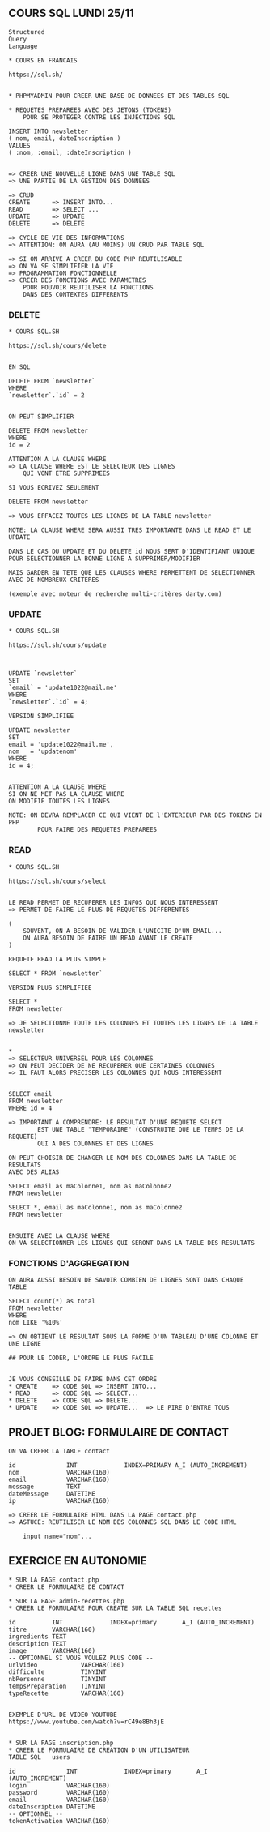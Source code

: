 ## COURS SQL LUNDI 25/11


    Structured
    Query
    Language

    * COURS EN FRANCAIS

    https://sql.sh/


    * PHPMYADMIN POUR CREER UNE BASE DE DONNEES ET DES TABLES SQL

    * REQUETES PREPAREES AVEC DES JETONS (TOKENS)
        POUR SE PROTEGER CONTRE LES INJECTIONS SQL

    INSERT INTO newsletter
    ( nom, email, dateInscription )
    VALUES
    ( :nom, :email, :dateInscription )


    => CREER UNE NOUVELLE LIGNE DANS UNE TABLE SQL
    => UNE PARTIE DE LA GESTION DES DONNEES

    => CRUD
    CREATE      => INSERT INTO...
    READ        => SELECT ...
    UPDATE      => UPDATE
    DELETE      => DELETE

    => CYCLE DE VIE DES INFORMATIONS
    => ATTENTION: ON AURA (AU MOINS) UN CRUD PAR TABLE SQL

    => SI ON ARRIVE A CREER DU CODE PHP REUTILISABLE
    => ON VA SE SIMPLIFIER LA VIE
    => PROGRAMMATION FONCTIONNELLE
    => CREER DES FONCTIONS AVEC PARAMETRES 
        POUR POUVOIR REUTILISER LA FONCTIONS
        DANS DES CONTEXTES DIFFERENTS


### DELETE

    * COURS SQL.SH

    https://sql.sh/cours/delete


    EN SQL

    DELETE FROM `newsletter` 
    WHERE 
    `newsletter`.`id` = 2


    ON PEUT SIMPLIFIER

    DELETE FROM newsletter 
    WHERE 
    id = 2

    ATTENTION A LA CLAUSE WHERE
    => LA CLAUSE WHERE EST LE SELECTEUR DES LIGNES 
        QUI VONT ETRE SUPPRIMEES

    SI VOUS ECRIVEZ SEULEMENT

    DELETE FROM newsletter 

    => VOUS EFFACEZ TOUTES LES LIGNES DE LA TABLE newsletter

    NOTE: LA CLAUSE WHERE SERA AUSSI TRES IMPORTANTE DANS LE READ ET LE UPDATE

    DANS LE CAS DU UPDATE ET DU DELETE id NOUS SERT D'IDENTIFIANT UNIQUE
    POUR SELECTIONNER LA BONNE LIGNE A SUPPRIMER/MODIFIER

    MAIS GARDER EN TETE QUE LES CLAUSES WHERE PERMETTENT DE SELECTIONNER
    AVEC DE NOMBREUX CRITERES

    (exemple avec moteur de recherche multi-critères darty.com)

### UPDATE

    * COURS SQL.SH

    https://sql.sh/cours/update



    UPDATE `newsletter` 
    SET 
    `email` = 'update1022@mail.me' 
    WHERE 
    `newsletter`.`id` = 4;

    VERSION SIMPLIFIEE

    UPDATE newsletter 
    SET 
    email = 'update1022@mail.me',
    nom   = 'updatenom' 
    WHERE 
    id = 4;


    ATTENTION A LA CLAUSE WHERE
    SI ON NE MET PAS LA CLAUSE WHERE
    ON MODIFIE TOUTES LES LIGNES

    NOTE: ON DEVRA REMPLACER CE QUI VIENT DE l'EXTERIEUR PAR DES TOKENS EN PHP
            POUR FAIRE DES REQUETES PREPAREES


### READ

    * COURS SQL.SH

    https://sql.sh/cours/select


    LE READ PERMET DE RECUPERER LES INFOS QUI NOUS INTERESSENT
    => PERMET DE FAIRE LE PLUS DE REQUETES DIFFERENTES

    (
        SOUVENT, ON A BESOIN DE VALIDER L'UNICITE D'UN EMAIL...
        ON AURA BESOIN DE FAIRE UN READ AVANT LE CREATE
    )

    REQUETE READ LA PLUS SIMPLE

    SELECT * FROM `newsletter`

    VERSION PLUS SIMPLIFIEE

    SELECT * 
    FROM newsletter

    => JE SELECTIONNE TOUTE LES COLONNES ET TOUTES LES LIGNES DE LA TABLE newsletter


    * 
    => SELECTEUR UNIVERSEL POUR LES COLONNES
    => ON PEUT DECIDER DE NE RECUPERER QUE CERTAINES COLONNES
    => IL FAUT ALORS PRECISER LES COLONNES QUI NOUS INTERESSENT


    SELECT email
    FROM newsletter
    WHERE id = 4

    => IMPORTANT A COMPRENDRE: LE RESULTAT D'UNE REQUETE SELECT
            EST UNE TABLE "TEMPORAIRE" (CONSTRUITE QUE LE TEMPS DE LA REQUETE)
            QUI A DES COLONNES ET DES LIGNES

    ON PEUT CHOISIR DE CHANGER LE NOM DES COLONNES DANS LA TABLE DE RESULTATS
    AVEC DES ALIAS

    SELECT email as maColonne1, nom as maColonne2
    FROM newsletter

    SELECT *, email as maColonne1, nom as maColonne2
    FROM newsletter


    ENSUITE AVEC LA CLAUSE WHERE
    ON VA SELECTIONNER LES LIGNES QUI SERONT DANS LA TABLE DES RESULTATS


### FONCTIONS D'AGGREGATION


    ON AURA AUSSI BESOIN DE SAVOIR COMBIEN DE LIGNES SONT DANS CHAQUE TABLE

    SELECT count(*) as total
    FROM newsletter
    WHERE
    nom LIKE '%10%'

    => ON OBTIENT LE RESULTAT SOUS LA FORME D'UN TABLEAU D'UNE COLONNE ET UNE LIGNE

    ## POUR LE CODER, L'ORDRE LE PLUS FACILE


    JE VOUS CONSEILLE DE FAIRE DANS CET ORDRE
    * CREATE    => CODE SQL => INSERT INTO...
    * READ      => CODE SQL => SELECT...
    * DELETE    => CODE SQL => DELETE...
    * UPDATE    => CODE SQL => UPDATE...  => LE PIRE D'ENTRE TOUS


## PROJET BLOG: FORMULAIRE DE CONTACT

    ON VA CREER LA TABLE contact

    id              INT             INDEX=PRIMARY A_I (AUTO_INCREMENT)
    nom             VARCHAR(160)
    email           VARCHAR(160)
    message         TEXT
    dateMessage     DATETIME
    ip              VARCHAR(160)

    => CREER LE FORMULAIRE HTML DANS LA PAGE contact.php
    => ASTUCE: REUTILISER LE NOM DES COLONNES SQL DANS LE CODE HTML 

        input name="nom"...



## EXERCICE EN AUTONOMIE

    * SUR LA PAGE contact.php
    * CREER LE FORMULAIRE DE CONTACT 

    * SUR LA PAGE admin-recettes.php
    * CREER LE FORMULAIRE POUR CREATE SUR LA TABLE SQL recettes

    id          INT             INDEX=primary       A_I (AUTO_INCREMENT)
    titre       VARCHAR(160)
    ingredients TEXT    
    description TEXT
    image       VARCHAR(160)
    -- OPTIONNEL SI VOUS VOULEZ PLUS CODE --
    urlVideo            VARCHAR(160)
    difficulte          TINYINT
    nbPersonne          TINYINT
    tempsPreparation    TINYINT
    typeRecette         VARCHAR(160)


    EXEMPLE D'URL DE VIDEO YOUTUBE
    https://www.youtube.com/watch?v=rC49e8Bh3jE


    * SUR LA PAGE inscription.php
    * CREER LE FORMULAIRE DE CREATION D'UN UTILISATEUR
    TABLE SQL   users

    id              INT             INDEX=primary       A_I (AUTO_INCREMENT)
    login           VARCHAR(160)
    password        VARCHAR(160)
    email           VARCHAR(160)
    dateInscription DATETIME
    -- OPTIONNEL --
    tokenActivation VARCHAR(160)


























